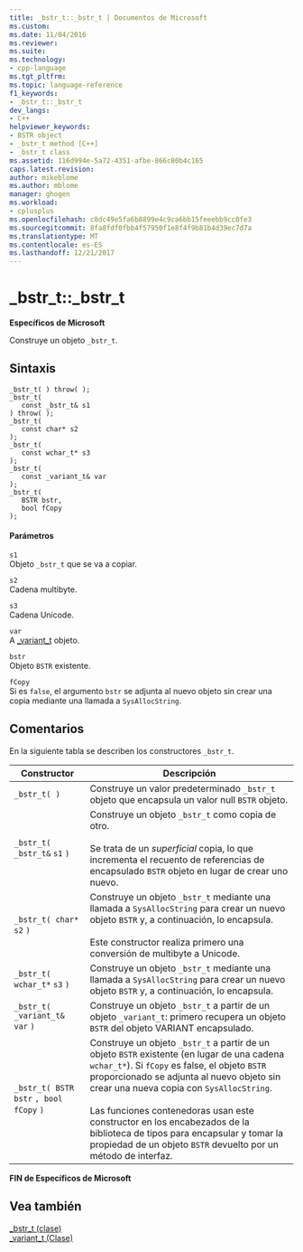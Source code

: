 ```yaml
---
title: _bstr_t::_bstr_t | Documentos de Microsoft
ms.custom: 
ms.date: 11/04/2016
ms.reviewer: 
ms.suite: 
ms.technology:
- cpp-language
ms.tgt_pltfrm: 
ms.topic: language-reference
f1_keywords:
- _bstr_t::_bstr_t
dev_langs:
- C++
helpviewer_keywords:
- BSTR object
- _bstr_t method [C++]
- _bstr_t class
ms.assetid: 116d994e-5a72-4351-afbe-866c80b4c165
caps.latest.revision: 
author: mikeblome
ms.author: mblome
manager: ghogen
ms.workload:
- cplusplus
ms.openlocfilehash: c0dc49e5fa6b8899e4c9ca6bb15feeebb9cc0fe3
ms.sourcegitcommit: 8fa8fdf0fbb4f57950f1e8f4f9b81b4d39ec7d7a
ms.translationtype: MT
ms.contentlocale: es-ES
ms.lasthandoff: 12/21/2017
---
```

# <a name="bstrtbstrt"></a>_bstr_t::_bstr_t
**Específicos de Microsoft**  
  
 Construye un objeto `_bstr_t`.  
  
## <a name="syntax"></a>Sintaxis  
  
```  
_bstr_t( ) throw( );   
_bstr_t(  
   const _bstr_t& s1   
) throw( );  
_bstr_t(  
   const char* s2   
);  
_bstr_t(  
   const wchar_t* s3   
);  
_bstr_t(  
   const _variant_t& var   
);  
_bstr_t(  
   BSTR bstr,  
   bool fCopy   
);  
```  
  
#### <a name="parameters"></a>Parámetros  
 `s1`  
 Objeto `_bstr_t` que se va a copiar.  
  
 `s2`  
 Cadena multibyte.  
  
 `s3`  
 Cadena Unicode.  
  
 `var`  
 A [_variant_t](../cpp/variant-t-class.md) objeto.  
  
 `bstr`  
 Objeto `BSTR` existente.  
  
 `fCopy`  
 Si es `false`, el argumento `bstr` se adjunta al nuevo objeto sin crear una copia mediante una llamada a `SysAllocString`.  
  
## <a name="remarks"></a>Comentarios  
 En la siguiente tabla se describen los constructores `_bstr_t`.  
  
|Constructor|Descripción|  
|-----------------|-----------------|  
|`_bstr_t( )`|Construye un valor predeterminado `_bstr_t` objeto que encapsula un valor null `BSTR` objeto.|  
|`_bstr_t( _bstr_t&`  `s1`  `)`|Construye un objeto `_bstr_t` como copia de otro.<br /><br /> Se trata de un *superficial* copia, lo que incrementa el recuento de referencias de encapsulado `BSTR` objeto en lugar de crear uno nuevo.|  
|`_bstr_t( char*`  `s2`  `)`|Construye un objeto `_bstr_t` mediante una llamada a `SysAllocString` para crear un nuevo objeto `BSTR` y, a continuación, lo encapsula.<br /><br /> Este constructor realiza primero una conversión de multibyte a Unicode.|  
|`_bstr_t( wchar_t*`  `s3`  `)`|Construye un objeto `_bstr_t` mediante una llamada a `SysAllocString` para crear un nuevo objeto `BSTR` y, a continuación, lo encapsula.|  
|`_bstr_t( _variant_t&`  `var`  `)`|Construye un objeto `_bstr_t` a partir de un objeto `_variant_t`: primero recupera un objeto `BSTR` del objeto VARIANT encapsulado.|  
|`_bstr_t( BSTR`  `bstr` `, bool`  `fCopy`  `)`|Construye un objeto `_bstr_t` a partir de un objeto `BSTR` existente (en lugar de una cadena `wchar_t*`). Si `fCopy` es false, el objeto `BSTR` proporcionado se adjunta al nuevo objeto sin crear una nueva copia con `SysAllocString`.<br /><br /> Las funciones contenedoras usan este constructor en los encabezados de la biblioteca de tipos para encapsular y tomar la propiedad de un objeto `BSTR` devuelto por un método de interfaz.|  
  
 **FIN de Específicos de Microsoft**  
  
## <a name="see-also"></a>Vea también  
 [_bstr_t (clase)](../cpp/bstr-t-class.md)   
 [_variant_t (Clase)](../cpp/variant-t-class.md)
